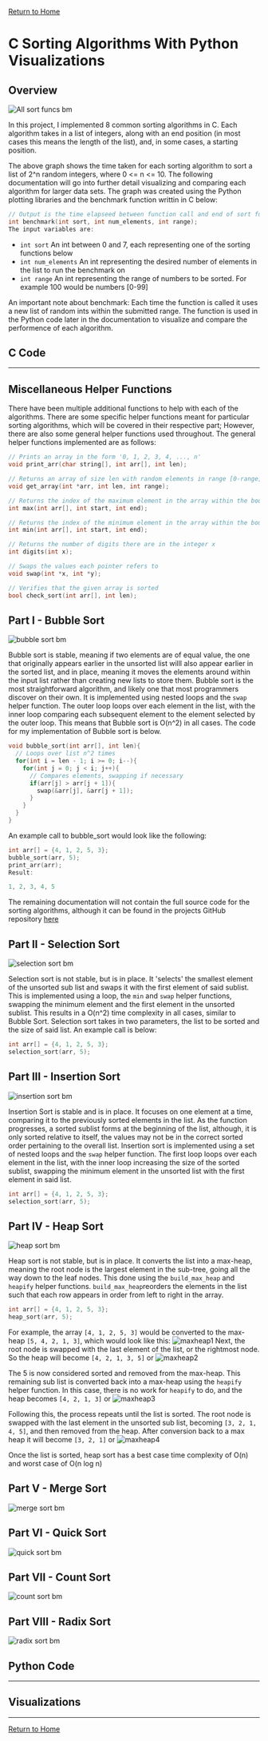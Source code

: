 [Return to Home](https://04mscott.github.io/)

# C Sorting Algorithms With Python Visualizations

## Overview

![All sort funcs bm](https://raw.githubusercontent.com/04mscott/Sorting-Functions-C-/refs/heads/main/assets/img/All%20(10).png)

In this project, I implemented 8 common sorting algorithms in C. Each algorithm takes in a list of integers, along with an end position (in most cases this means the length of the list), and, in some cases, a starting position.

The above graph shows the time taken for each sorting algorithm to sort a list of 2^n random integers, where 0 <= n <= 10. The following documentation will go into further detail visualizing and comparing each algorithm for larger data sets. The graph was created using the Python plotting libraries and the benchmark function writtin in C below:
```c
// Output is the time elapseed between function call and end of sort function
int benchmark(int sort, int num_elements, int range);
The input variables are:
```
- `int sort` An int between 0 and 7, each representing one of the sorting functions below
- `int num_elements` An int representing the desired number of elements in the list to run the benchmark on
- `int range` An int representing the range of numbers to be sorted. For example 100 would be numbers \[0-99]

An important note about benchmark: Each time the function is called it uses a new list of random ints within the submitted range. The function is used in the Python code later in the documentation to visualize and compare the performence of each algorithm.

## C Code

---

## Miscellaneous Helper Functions

There have been multiple additional functions to help with each of the algorithms. There are some specific helper functions meant for particular sorting algorithms, which will be covered in their respective part; However, there are also some general helper functions used throughout. The general helper functions implemented are as follows:
```c
// Prints an array in the form '0, 1, 2, 3, 4, ..., n'
void print_arr(char string[], int arr[], int len);

// Returns an array of size len with random elements in range [0-range]
void get_array(int *arr, int len, int range);

// Returns the index of the maximum element in the array within the bounds start and end
int max(int arr[], int start, int end);

// Returns the index of the minimum element in the array within the bounds start and end
int min(int arr[], int start, int end);

// Returns the number of digits there are in the integer x
int digits(int x);

// Swaps the values each pointer refers to
void swap(int *x, int *y);

// Verifies that the given array is sorted
bool check_sort(int arr[], int len);
```
## Part I - Bubble Sort

![bubble sort bm](https://raw.githubusercontent.com/04mscott/Sorting-Functions-C-/refs/heads/main/assets/img/Bubble.png)

Bubble sort is stable, meaning if two elements are of equal value, the one that originally appears earlier in the unsorted list willl also appear earlier in the sorted list, and in place, meaning it moves the elements around within the input list rather than creating new lists to store them. Bubble sort is the most straightforward algorithm, and likely one that most programmers discover on their own. It is implemented using nested loops and the `swap` helper function. The outer loop loops over each element in the list, with the inner loop comparing each subsequent element to the element selected by the outer loop. This means that Bubble sort is O(n^2) in all cases. The code for my implementation of Bubble sort is below.
```c
void bubble_sort(int arr[], int len){
  // Loops over list n^2 times
  for(int i = len - 1; i >= 0; i--){
    for(int j = 0; j < i; j++){
      // Compares elements, swapping if necessary
      if(arr[j] > arr[j + 1]){
        swap(&arr[j], &arr[j + 1]);
      }
    }
  }
}
```
An example call to bubble_sort would look like the following:
```c
int arr[] = {4, 1, 2, 5, 3};
bubble_sort(arr, 5);
print_arr(arr);
Result:
```
```c
1, 2, 3, 4, 5
```
The remaining documentation will not contain the full source code for the sorting algorithms, although it can be found in the projects GitHub repository [here](https://github.com/04mscott/Sorting-Functions-C-)

## Part II - Selection Sort
![selection sort bm](https://raw.githubusercontent.com/04mscott/Sorting-Functions-C-/refs/heads/main/assets/img/Select.png)

Selection sort is not stable, but is in place. It 'selects' the smallest element of the unsorted sub list and swaps it with the first element of said sublist. This is implemented using a loop, the `min` and `swap` helper functions, swapping the minimum element and the first element in the unsorted sublist. This results in a O(n^2) time complexity in all cases, similar to Bubble Sort. Selection sort takes in two parameters, the list to be sorted and the size of said list. An example call is below:
```c
int arr[] = {4, 1, 2, 5, 3};
selection_sort(arr, 5);
```

## Part III - Insertion Sort
![insertion sort bm](https://raw.githubusercontent.com/04mscott/Sorting-Functions-C-/refs/heads/main/assets/img/Insert.png)

Insertion Sort is stable and is in place. It focuses on one element at a time, comparing it to the previously sorted elements in the list. As the function progresses, a sorted sublist forms at the beginning of the list, although, it is only sorted relative to itself, the values may not be in the correct sorted order pertaining to the overall list. Insertion sort is implemented using a set of nested loops and the `swap` helper function. The first loop loops over each element in the list, with the inner loop increasing the size of the sorted sublist, swapping the minimum element in the unsorted list with the first element in said list.
```c
int arr[] = {4, 1, 2, 5, 3};
selection_sort(arr, 5);
```
## Part IV - Heap Sort
![heap sort bm](https://raw.githubusercontent.com/04mscott/Sorting-Functions-C-/refs/heads/main/assets/img/Heap.png)

Heap sort is not stable, but is in place. It converts the list into a max-heap, meaning the root node is the largest element in the sub-tree, going all the way down to the leaf nodes. 
This done using the `build_max_heap` and `heapify` helper functions. `build_max_heap`reorders the elements in the list such that each row appears in order from left to right in the array. 
```c
int arr[] = {4, 1, 2, 5, 3};
heap_sort(arr, 5);
```
For example, the array `[4, 1, 2, 5, 3]` would be converted to the max-heap `[5, 4, 2, 1, 3]`, which would look like this: ![maxheap1](https://raw.githubusercontent.com/04mscott/Sorting-Functions-C-/refs/heads/main/assets/img/maxheap1.png)
Next, the root node is swapped with the last element of the list, or the rightmost node. So the heap will become `[4, 2, 1, 3, 5]` or ![maxheap2](https://raw.githubusercontent.com/04mscott/Sorting-Functions-C-/refs/heads/main/assets/img/maxheap2.png)

The 5 is now considered sorted and removed from the max-heap. This remaining sub list is converted back into a max-heap using the `heapify` helper function. In this case, there is no work for `heapify` to do, and the heap becomes `[4, 2, 1, 3]` or ![maxheap3](https://raw.githubusercontent.com/04mscott/Sorting-Functions-C-/refs/heads/main/assets/img/maxheap3.png)

Following this, the process repeats until the list is sorted. The root node is swapped with the last element in the unsorted sub list, becoming `[3, 2, 1, 4, 5]`, and then removed from the heap. After conversion back to a max heap it will become `[3, 2, 1]` or ![maxheap4](https://raw.githubusercontent.com/04mscott/Sorting-Functions-C-/refs/heads/main/assets/img/maxheap5.png)

Once the list is sorted, heap sort has a best case time complexity of O(n) and worst case of O(n log n)

## Part V - Merge Sort
![merge sort bm](https://raw.githubusercontent.com/04mscott/Sorting-Functions-C-/refs/heads/main/assets/img/Merge.png)
## Part VI - Quick Sort
![quick sort bm](https://raw.githubusercontent.com/04mscott/Sorting-Functions-C-/refs/heads/main/assets/img/Quick.png)
## Part VII - Count Sort
![count sort bm](https://raw.githubusercontent.com/04mscott/Sorting-Functions-C-/refs/heads/main/assets/img/Count.png)
## Part VIII - Radix Sort
![radix sort bm](https://raw.githubusercontent.com/04mscott/Sorting-Functions-C-/refs/heads/main/assets/img/Radix.png)

## Python Code

---


## Visualizations

---
[Return to Home](https://04mscott.github.io/)

